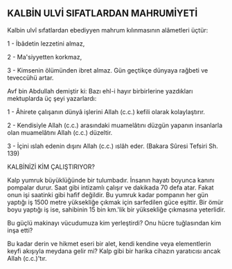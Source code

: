 ## KALBİN ULVİ SIFATLARDAN MAHRUMİYETİ

Kalbin ulvî sıfatlardan ebediyyen mahrum kılınmasının alâmetleri üçtür:

1 - İbâdetin lezzetini almaz,

2 - Ma'siyyetten korkmaz,

3 - Kimsenin ölümünden ibret almaz. Gün geçtikçe dünyaya rağbeti ve teveccühü artar.

Avf bin Abdullah demiştir ki: Bazı ehl-i ha­yır birbirlerine yazdıkları mektuplarda üç şeyi yazarlardı:

1 - Âhirete çalışanın dünyâ işlerini Allah (c.c.) kefili olarak kolaylaştırır.

2 - Kendisiyle Allah (c.c.) arasındaki mu­amelâtını düzgün yapanın insanlarla olan mu­amelâtını Allah (c.c.) düzeltir.

3 - İçini ıslah edenin dışını Allah (c.c.) ıs­lâh eder. (Bakara Sûresi Tefsiri Sh. 139)

KALBİNİZİ KİM ÇALIŞTIRIYOR?

Kalp yumruk büyüklüğünde bir tulumbadır. İnsanın hayatı boyunca kanını pompalar durur. Saat gibi intizamlı çalışır ve dakikada 70 defa atar. Fakat onun işi saatinki gibi hafif değildir. Bu yumruk kadar pompanın her gün yaptığı iş 1500 metre yüksekliğe çıkmak için sarfedilen güce eşittir. Bir ömür boyu yaptığı iş ise, sahi­binin 15 bin km.'lik bir yüksekliğe çıkmasına yeterlidir.

Bu güçlü makinayı vücudumuza kim yerleş­tirdi? Onu hücre tuğlasından kim inşa etti?

Bu kadar derin ve hikmet eseri bir alet, ken­di kendine veya elementlerin keyfi akışıyla mey­dana gelir mi? Kalp gibi bir harika cihazın ya­ratıcısı ancak Allah (c.c.)'tır.
